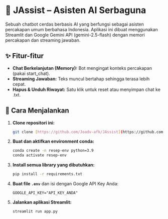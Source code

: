 # 💬 JAssist – Asisten AI Serbaguna
Sebuah chatbot cerdas berbasis AI yang berfungsi sebagai asisten percakapan umum berbahasa Indonesia.
Aplikasi ini dibuat menggunakan Streamlit dan Google Gemini API (gemini-2.5-flash) dengan memori percakapan dan streaming jawaban.

## ✨ Fitur-fitur

* **Chat Berkelanjutan (Memory):** Bot mengingat konteks percakapan (pakai start_chat).
* **Streaming Jawaban:** Teks muncul bertahap sehingga terasa lebih cepat.
* **Hapus & Unduh Riwayat:** Satu klik untuk reset atau menyimpan chat ke .txt.

## 🚀 Cara Menjalankan

1.  **Clone repositori ini:**
    ```bash
    git clone [https://github.com/Joadv-afk/JAssist](https://github.com/Joadv-afk/JAssist)
    ```
2.  **Buat dan aktifkan environment conda:**
    ```bash
    conda create -n resep-env python=3.9
    conda activate resep-env
    ```
3.  **Install semua library yang dibutuhkan:**
    ```bash
    pip install -r requirements.txt
    ```
4.  **Buat file `.env`** dan isi dengan Google API Key Anda:
    ```
    GOOGLE_API_KEY="API_KEY_ANDA"
    ```
5.  **Jalankan aplikasi Streamlit:**
    ```bash
    streamlit run app.py
    ```